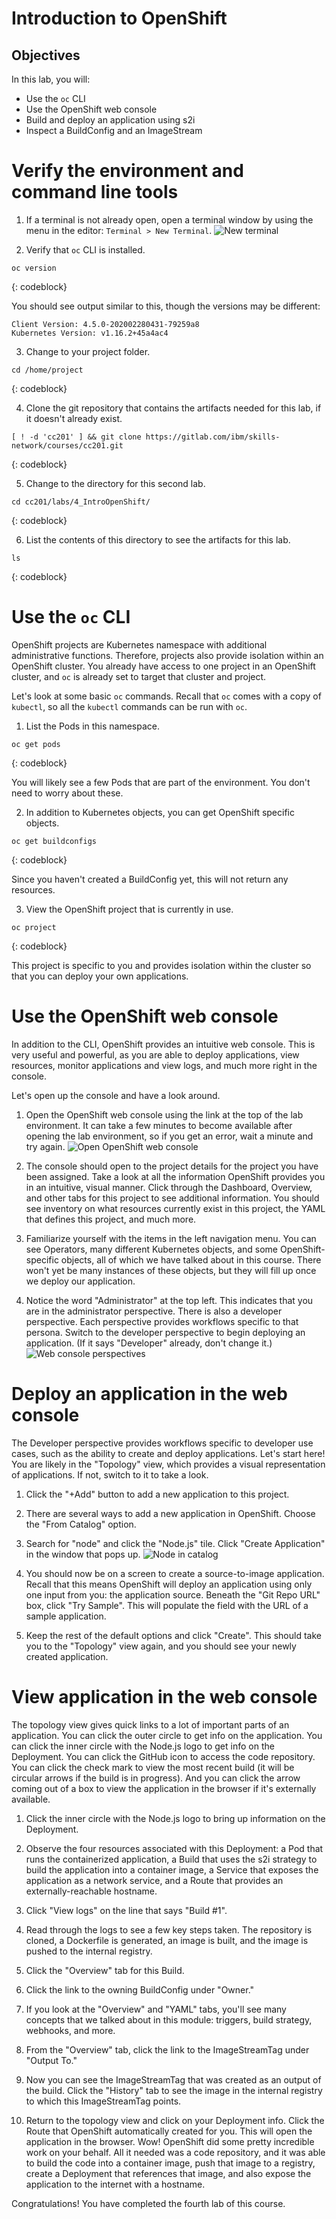 # Introduction to OpenShift

## Objectives
In this lab, you will:
- Use the `oc` CLI
- Use the OpenShift web console
- Build and deploy an application using s2i
- Inspect a BuildConfig and an ImageStream

# Verify the environment and command line tools
1. If a terminal is not already open, open a terminal window by using the menu in the editor: `Terminal > New Terminal`.
![New terminal](images/new-terminal.png)

2. Verify that `oc` CLI is installed.
```
oc version
```
{: codeblock}

You should see output similar to this, though the versions may be different:
```
Client Version: 4.5.0-202002280431-79259a8
Kubernetes Version: v1.16.2+45a4ac4
```

3. Change to your project folder.
```
cd /home/project
```
{: codeblock}

4. Clone the git repository that contains the artifacts needed for this lab, if it doesn't already exist.
```
[ ! -d 'cc201' ] && git clone https://gitlab.com/ibm/skills-network/courses/cc201.git
```
{: codeblock}

5. Change to the directory for this second lab.
```
cd cc201/labs/4_IntroOpenShift/
```
{: codeblock}

6. List the contents of this directory to see the artifacts for this lab.
```
ls
```
{: codeblock}

# Use the `oc` CLI
OpenShift projects are Kubernetes namespace with additional administrative functions. Therefore, projects also provide isolation within an OpenShift cluster. You already have access to one project in an OpenShift cluster, and `oc` is already set to target that cluster and project.

Let's look at some basic `oc` commands. Recall that `oc` comes with a copy of `kubectl`, so all the `kubectl` commands can be run with `oc`.

1. List the Pods in this namespace.
```
oc get pods
```
{: codeblock}

You will likely see a few Pods that are part of the environment. You don't need to worry about these.

2. In addition to Kubernetes objects, you can get OpenShift specific objects.
```
oc get buildconfigs
```
{: codeblock}

Since you haven't created a BuildConfig yet, this will not return any resources.

3. View the OpenShift project that is currently in use.
```
oc project
```
{: codeblock}

This project is specific to you and provides isolation within the cluster so that you can deploy your own applications.

# Use the OpenShift web console
In addition to the CLI, OpenShift provides an intuitive web console. This is very useful and powerful, as you are able to deploy applications, view resources, monitor applications and view logs, and much more right in the console.

Let's open up the console and have a look around.

1. Open the OpenShift web console using the link at the top of the lab environment. It can take a few minutes to become available after opening the lab environment, so if you get an error, wait a minute and try again.
![Open OpenShift web console](images/open-web-console.png)

2. The console should open to the project details for the project you have been assigned. Take a look at all the information OpenShift provides you in an intuitive, visual manner. Click through the Dashboard, Overview, and other tabs for this project to see additional information. You should see inventory on what resources currently exist in this project, the YAML that defines this project, and much more.

3. Familiarize yourself with the items in the left navigation menu. You can see Operators, many different Kubernetes objects, and some OpenShift-specific objects, all of which we have talked about in this course. There won't yet be many instances of these objects, but they will fill up once we deploy our application.

4. Notice the word "Administrator" at the top left. This indicates that you are in the administrator perspective. There is also a developer perspective. Each perspective provides workflows specific to that persona. Switch to the developer perspective to begin deploying an application. (If it says "Developer" already, don't change it.)
![Web console perspectives](images/console-perspectives.png)

# Deploy an application in the web console
The Developer perspective provides workflows specific to developer use cases, such as the ability to create and deploy applications. Let's start here! You are likely in the "Topology" view, which provides a visual representation of applications. If not, switch to it to take a look.

1. Click the "+Add" button to add a new application to this project.

2. There are several ways to add a new application in OpenShift. Choose the "From Catalog" option.

3. Search for "node" and click the "Node.js" tile. Click "Create Application" in the window that pops up.
![Node in catalog](images/node-in-catalog.png)

4. You should now be on a screen to create a source-to-image application. Recall that this means OpenShift will deploy an application using only one input from you: the application source. Beneath the "Git Repo URL" box, click "Try Sample". This will populate the field with the URL of a sample application.

5. Keep the rest of the default options and click "Create".
This should take you to the "Topology" view again, and you should see your newly created application.

# View application in the web console
The topology view gives quick links to a lot of important parts of an application. You can click the outer circle to get info on the application. You can click the inner circle with the Node.js logo to get info on the Deployment. You can click the GitHub icon to access the code repository. You can click the check mark to view the most recent build (it will be circular arrows if the build is in progress). And you can click the arrow coming out of a box to view the application in the browser if it's externally available.

1. Click the inner circle with the Node.js logo to bring up information on the Deployment.

2. Observe the four resources associated with this Deployment: a Pod that runs the containerized application, a Build that uses the s2i strategy to build the application into a container image, a Service that exposes the application as a network service, and a Route that provides an externally-reachable hostname.

3. Click "View logs" on the line that says "Build #1".

4. Read through the logs to see a few key steps taken. The repository is cloned, a Dockerfile is generated, an image is built, and the image is pushed to the internal registry.

5. Click the "Overview" tab for this Build.

6. Click the link to the owning BuildConfig under "Owner."

7. If you look at the "Overview" and "YAML" tabs, you'll see many concepts that we talked about in this module: triggers, build strategy, webhooks, and more.

8. From the "Overview" tab, click the link to the ImageStreamTag under "Output To."

9. Now you can see the ImageStreamTag that was created as an output of the build. Click the "History" tab to see the image in the internal registry to which this ImageStreamTag points.

10. Return to the topology view and click on your Deployment info. Click the Route that OpenShift automatically created for you. This will open the application in the browser.
Wow! OpenShift did some pretty incredible work on your behalf. All it needed was a code repository, and it was able to build the code into a container image, push that image to a registry, create a Deployment that references that image, and also expose the application to the internet with a hostname.

Congratulations! You have completed the fourth lab of this course.
